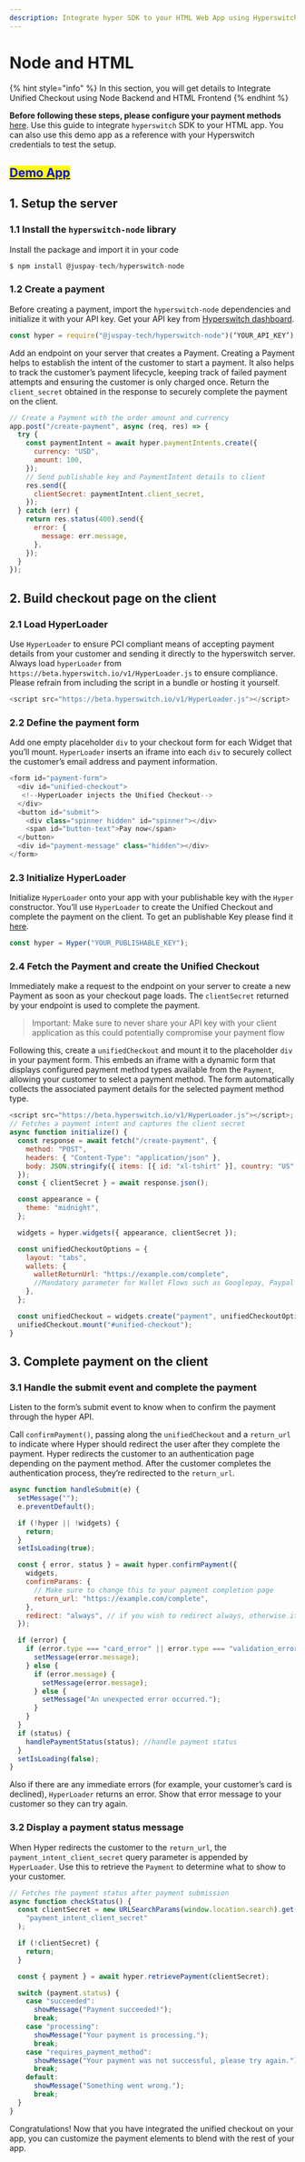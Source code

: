 ```yaml
---
description: Integrate hyper SDK to your HTML Web App using Hyperswitch-node
---
```


# Node and HTML

{% hint style="info" %}
In this section, you will get details to Integrate Unified Checkout using Node Backend and HTML Frontend
{% endhint %}

**Before following these steps, please configure your payment methods** [here](https://hyperswitch.io/docs/paymentMethods/cards). Use this guide to integrate `hyperswitch` SDK to your HTML app. You can also use this demo app as a reference with your Hyperswitch credentials to test the setup.

## [<mark style="color:blue;">Demo App</mark>](https://github.com/aashu331998/hyperswitch-html-demo-app/archive/refs/heads/main.zip)

## 1. Setup the server

### 1.1 Install the `hyperswitch-node` library

Install the package and import it in your code

```js
$ npm install @juspay-tech/hyperswitch-node
```

### 1.2 Create a payment

Before creating a payment, import the `hyperswitch-node` dependencies and initialize it with your API key. Get your API key from [Hyperswitch dashboard](https://app.hyperswitch.io/developers?tabIndex=1).

```js
const hyper = require("@juspay-tech/hyperswitch-node")(‘YOUR_API_KEY’);
```

Add an endpoint on your server that creates a Payment. Creating a Payment helps to establish the intent of the customer to start a payment. It also helps to track the customer’s payment lifecycle, keeping track of failed payment attempts and ensuring the customer is only charged once. Return the `client_secret` obtained in the response to securely complete the payment on the client.

```js
// Create a Payment with the order amount and currency
app.post("/create-payment", async (req, res) => {
  try {
    const paymentIntent = await hyper.paymentIntents.create({
      currency: "USD",
      amount: 100,
    });
    // Send publishable key and PaymentIntent details to client
    res.send({
      clientSecret: paymentIntent.client_secret,
    });
  } catch (err) {
    return res.status(400).send({
      error: {
        message: err.message,
      },
    });
  }
});
```

## 2. Build checkout page on the client

### 2.1 Load HyperLoader

Use `HyperLoader` to ensure PCI compliant means of accepting payment details from your customer and sending it directly to the hyperswitch server. Always load `hyperLoader` from `https://beta.hyperswitch.io/v1/HyperLoader.js` to ensure compliance. Please refrain from including the script in a bundle or hosting it yourself.

```js
<script src="https://beta.hyperswitch.io/v1/HyperLoader.js"></script>
```

### 2.2 Define the payment form

Add one empty placeholder `div` to your checkout form for each Widget that you’ll mount. `HyperLoader` inserts an iframe into each `div` to securely collect the customer’s email address and payment information.

```js
<form id="payment-form">
  <div id="unified-checkout">
   <!--HyperLoader injects the Unified Checkout-->
  </div>
  <button id="submit">
    <div class="spinner hidden" id="spinner"></div>
    <span id="button-text">Pay now</span>
  </button>
  <div id="payment-message" class="hidden"></div>
</form>
```

### 2.3 Initialize HyperLoader

Initialize `HyperLoader` onto your app with your publishable key with the `Hyper` constructor. You’ll use `HyperLoader` to create the Unified Checkout and complete the payment on the client. To get an publishable Key please find it [here](https://app.hyperswitch.io/developers).

```js
const hyper = Hyper("YOUR_PUBLISHABLE_KEY");
```

### 2.4 Fetch the Payment and create the Unified Checkout

Immediately make a request to the endpoint on your server to create a new Payment as soon as your checkout page loads. The `clientSecret` returned by your endpoint is used to complete the payment.

> Important: Make sure to never share your API key with your client application as this could potentially compromise your payment flow

Following this, create a `unifiedCheckout` and mount it to the placeholder `div` in your payment form. This embeds an iframe with a dynamic form that displays configured payment method types available from the `Payment`, allowing your customer to select a payment method. The form automatically collects the associated payment details for the selected payment method type.

```js
<script src="https://beta.hyperswitch.io/v1/HyperLoader.js"></script>;
// Fetches a payment intent and captures the client secret
async function initialize() {
  const response = await fetch("/create-payment", {
    method: "POST",
    headers: { "Content-Type": "application/json" },
    body: JSON.stringify({ items: [{ id: "xl-tshirt" }], country: "US" }),
  });
  const { clientSecret } = await response.json();

  const appearance = {
    theme: "midnight",
  };

  widgets = hyper.widgets({ appearance, clientSecret });

  const unifiedCheckoutOptions = {
    layout: "tabs",
    wallets: {
      walletReturnUrl: "https://example.com/complete",
      //Mandatory parameter for Wallet Flows such as Googlepay, Paypal and Applepay
    },
  };

  const unifiedCheckout = widgets.create("payment", unifiedCheckoutOptions);
  unifiedCheckout.mount("#unified-checkout");
}
```

## 3. Complete payment on the client

### 3.1 Handle the submit event and complete the payment

Listen to the form’s submit event to know when to confirm the payment through the hyper API.

Call `confirmPayment()`, passing along the `unifiedCheckout` and a `return_url` to indicate where Hyper should redirect the user after they complete the payment. Hyper redirects the customer to an authentication page depending on the payment method. After the customer completes the authentication process, they’re redirected to the `return_url`.

```js
async function handleSubmit(e) {
  setMessage("");
  e.preventDefault();

  if (!hyper || !widgets) {
    return;
  }
  setIsLoading(true);

  const { error, status } = await hyper.confirmPayment({
    widgets,
    confirmParams: {
      // Make sure to change this to your payment completion page
      return_url: "https://example.com/complete",
    },
    redirect: "always", // if you wish to redirect always, otherwise it is defaulted to "if_required"
  });

  if (error) {
    if (error.type === "card_error" || error.type === "validation_error") {
      setMessage(error.message);
    } else {
      if (error.message) {
        setMessage(error.message);
      } else {
        setMessage("An unexpected error occurred.");
      }
    }
  }
  if (status) {
    handlePaymentStatus(status); //handle payment status
  }
  setIsLoading(false);
}
```

Also if there are any immediate errors (for example, your customer’s card is declined), `HyperLoader` returns an error. Show that error message to your customer so they can try again.

### 3.2 Display a payment status message

When Hyper redirects the customer to the `return_url`, the `payment_intent_client_secret` query parameter is appended by `HyperLoader`. Use this to retrieve the `Payment` to determine what to show to your customer.

```js
// Fetches the payment status after payment submission
async function checkStatus() {
  const clientSecret = new URLSearchParams(window.location.search).get(
    "payment_intent_client_secret"
  );

  if (!clientSecret) {
    return;
  }

  const { payment } = await hyper.retrievePayment(clientSecret);

  switch (payment.status) {
    case "succeeded":
      showMessage("Payment succeeded!");
      break;
    case "processing":
      showMessage("Your payment is processing.");
      break;
    case "requires_payment_method":
      showMessage("Your payment was not successful, please try again.");
      break;
    default:
      showMessage("Something went wrong.");
      break;
  }
}
```

Congratulations! Now that you have integrated the  unified checkout on your app, you can customize the payment elements to blend with the rest of your app.&#x20;
